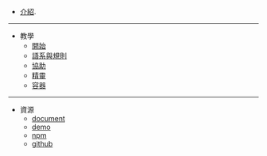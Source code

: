 * [介紹](README.md).
***
* 教學
    * [開始](./pages/getting_started.md)
    * [語系與規則](./pages/rule_and_locale.md)
    * [協助](./pages/helper.md)
    * [精靈](./pages/sprite.md)
    * [容器](./pages/container.md)
***
* 資源
    * [document](https://softchef.github.io/oobe/docs/)
    * [demo](https://softchef.github.io/oobe/web/)
    * [npm](https://www.npmjs.com/package/oobe)
    * [github](https://github.com/SoftChef/oobe)